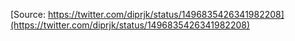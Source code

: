 [Source: https://twitter.com/diprjk/status/1496835426341982208](https://twitter.com/diprjk/status/1496835426341982208)
